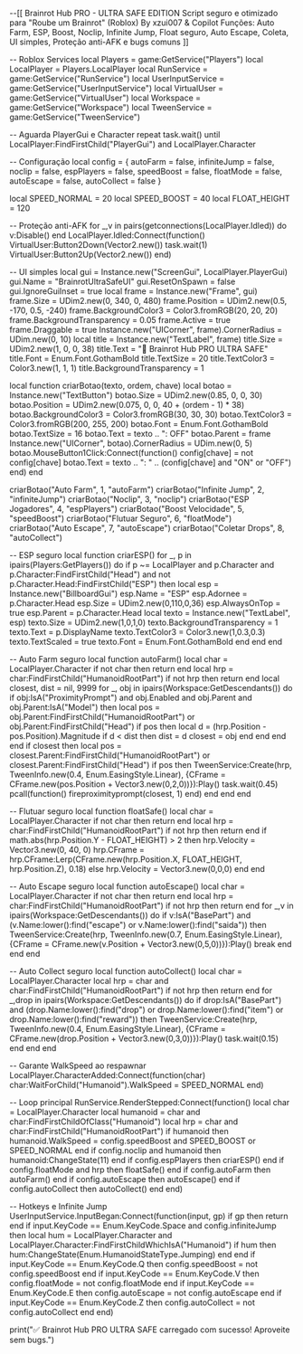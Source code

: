 --[[
    Brainrot Hub PRO - ULTRA SAFE EDITION
    Script seguro e otimizado para "Roube um Brainrot" (Roblox)
    By xzui007 & Copilot
    Funções: Auto Farm, ESP, Boost, Noclip, Infinite Jump, Float seguro, Auto Escape, Coleta, UI simples, Proteção anti-AFK e bugs comuns
]]

-- Roblox Services
local Players = game:GetService("Players")
local LocalPlayer = Players.LocalPlayer
local RunService = game:GetService("RunService")
local UserInputService = game:GetService("UserInputService")
local VirtualUser = game:GetService("VirtualUser")
local Workspace = game:GetService("Workspace")
local TweenService = game:GetService("TweenService")

-- Aguarda PlayerGui e Character
repeat task.wait() until LocalPlayer:FindFirstChild("PlayerGui") and LocalPlayer.Character

-- Configuração
local config = {
    autoFarm = false,
    infiniteJump = false,
    noclip = false,
    espPlayers = false,
    speedBoost = false,
    floatMode = false,
    autoEscape = false,
    autoCollect = false
}

local SPEED_NORMAL = 20
local SPEED_BOOST = 40
local FLOAT_HEIGHT = 120

-- Proteção anti-AFK
for _,v in pairs(getconnections(LocalPlayer.Idled)) do
    v:Disable()
end
LocalPlayer.Idled:Connect(function()
    VirtualUser:Button2Down(Vector2.new())
    task.wait(1)
    VirtualUser:Button2Up(Vector2.new())
end)

-- UI simples
local gui = Instance.new("ScreenGui", LocalPlayer.PlayerGui)
gui.Name = "BrainrotUltraSafeUI"
gui.ResetOnSpawn = false
gui.IgnoreGuiInset = true
local frame = Instance.new("Frame", gui)
frame.Size = UDim2.new(0, 340, 0, 480)
frame.Position = UDim2.new(0.5, -170, 0.5, -240)
frame.BackgroundColor3 = Color3.fromRGB(20, 20, 20)
frame.BackgroundTransparency = 0.05
frame.Active = true
frame.Draggable = true
Instance.new("UICorner", frame).CornerRadius = UDim.new(0, 10)
local title = Instance.new("TextLabel", frame)
title.Size = UDim2.new(1, 0, 0, 38)
title.Text = "🧠 Brainrot Hub PRO ULTRA SAFE"
title.Font = Enum.Font.GothamBold
title.TextSize = 20
title.TextColor3 = Color3.new(1, 1, 1)
title.BackgroundTransparency = 1

local function criarBotao(texto, ordem, chave)
    local botao = Instance.new("TextButton")
    botao.Size = UDim2.new(0.85, 0, 0, 30)
    botao.Position = UDim2.new(0.075, 0, 0, 40 + (ordem - 1) * 38)
    botao.BackgroundColor3 = Color3.fromRGB(30, 30, 30)
    botao.TextColor3 = Color3.fromRGB(200, 255, 200)
    botao.Font = Enum.Font.GothamBold
    botao.TextSize = 16
    botao.Text = texto .. ": OFF"
    botao.Parent = frame
    Instance.new("UICorner", botao).CornerRadius = UDim.new(0, 5)
    botao.MouseButton1Click:Connect(function()
        config[chave] = not config[chave]
        botao.Text = texto .. ": " .. (config[chave] and "ON" or "OFF")
    end)
end

criarBotao("Auto Farm", 1, "autoFarm")
criarBotao("Infinite Jump", 2, "infiniteJump")
criarBotao("Noclip", 3, "noclip")
criarBotao("ESP Jogadores", 4, "espPlayers")
criarBotao("Boost Velocidade", 5, "speedBoost")
criarBotao("Flutuar Seguro", 6, "floatMode")
criarBotao("Auto Escape", 7, "autoEscape")
criarBotao("Coletar Drops", 8, "autoCollect")

-- ESP seguro
local function criarESP()
    for _, p in ipairs(Players:GetPlayers()) do
        if p ~= LocalPlayer and p.Character and p.Character:FindFirstChild("Head") and not p.Character.Head:FindFirstChild("ESP") then
            local esp = Instance.new("BillboardGui")
            esp.Name = "ESP"
            esp.Adornee = p.Character.Head
            esp.Size = UDim2.new(0,110,0,36)
            esp.AlwaysOnTop = true
            esp.Parent = p.Character.Head
            local texto = Instance.new("TextLabel", esp)
            texto.Size = UDim2.new(1,0,1,0)
            texto.BackgroundTransparency = 1
            texto.Text = p.DisplayName
            texto.TextColor3 = Color3.new(1,0.3,0.3)
            texto.TextScaled = true
            texto.Font = Enum.Font.GothamBold
        end
    end
end

-- Auto Farm seguro
local function autoFarm()
    local char = LocalPlayer.Character
    if not char then return end
    local hrp = char:FindFirstChild("HumanoidRootPart")
    if not hrp then return end
    local closest, dist = nil, 9999
    for _, obj in ipairs(Workspace:GetDescendants()) do
        if obj:IsA("ProximityPrompt") and obj.Enabled and obj.Parent and obj.Parent:IsA("Model") then
            local pos = obj.Parent:FindFirstChild("HumanoidRootPart") or obj.Parent:FindFirstChild("Head")
            if pos then
                local d = (hrp.Position - pos.Position).Magnitude
                if d < dist then
                    dist = d
                    closest = obj
                end
            end
        end
    end
    if closest then
        local pos = closest.Parent:FindFirstChild("HumanoidRootPart") or closest.Parent:FindFirstChild("Head")
        if pos then
            TweenService:Create(hrp, TweenInfo.new(0.4, Enum.EasingStyle.Linear), {CFrame = CFrame.new(pos.Position + Vector3.new(0,2,0))}):Play()
            task.wait(0.45)
            pcall(function() fireproximityprompt(closest, 1) end)
        end
    end
end

-- Flutuar seguro
local function floatSafe()
    local char = LocalPlayer.Character
    if not char then return end
    local hrp = char:FindFirstChild("HumanoidRootPart")
    if not hrp then return end
    if math.abs(hrp.Position.Y - FLOAT_HEIGHT) > 2 then
        hrp.Velocity = Vector3.new(0, 40, 0)
        hrp.CFrame = hrp.CFrame:Lerp(CFrame.new(hrp.Position.X, FLOAT_HEIGHT, hrp.Position.Z), 0.18)
    else
        hrp.Velocity = Vector3.new(0,0,0)
    end
end

-- Auto Escape seguro
local function autoEscape()
    local char = LocalPlayer.Character
    if not char then return end
    local hrp = char:FindFirstChild("HumanoidRootPart")
    if not hrp then return end
    for _,v in ipairs(Workspace:GetDescendants()) do
        if v:IsA("BasePart") and (v.Name:lower():find("escape") or v.Name:lower():find("saida")) then
            TweenService:Create(hrp, TweenInfo.new(0.7, Enum.EasingStyle.Linear), {CFrame = CFrame.new(v.Position + Vector3.new(0,5,0))}):Play()
            break
        end
    end
end

-- Auto Collect seguro
local function autoCollect()
    local char = LocalPlayer.Character
    local hrp = char and char:FindFirstChild("HumanoidRootPart")
    if not hrp then return end
    for _,drop in ipairs(Workspace:GetDescendants()) do
        if drop:IsA("BasePart") and (drop.Name:lower():find("drop") or drop.Name:lower():find("item") or drop.Name:lower():find("reward")) then
            TweenService:Create(hrp, TweenInfo.new(0.4, Enum.EasingStyle.Linear), {CFrame = CFrame.new(drop.Position + Vector3.new(0,3,0))}):Play()
            task.wait(0.15)
        end
    end
end

-- Garante WalkSpeed ao respawnar
LocalPlayer.CharacterAdded:Connect(function(char)
    char:WaitForChild("Humanoid").WalkSpeed = SPEED_NORMAL
end)

-- Loop principal
RunService.RenderStepped:Connect(function()
    local char = LocalPlayer.Character
    local humanoid = char and char:FindFirstChildOfClass("Humanoid")
    local hrp = char and char:FindFirstChild("HumanoidRootPart")
    if humanoid then
        humanoid.WalkSpeed = config.speedBoost and SPEED_BOOST or SPEED_NORMAL
    end
    if config.noclip and humanoid then
        humanoid:ChangeState(11)
    end
    if config.espPlayers then
        criarESP()
    end
    if config.floatMode and hrp then
        floatSafe()
    end
    if config.autoFarm then
        autoFarm()
    end
    if config.autoEscape then
        autoEscape()
    end
    if config.autoCollect then
        autoCollect()
    end
end)

-- Hotkeys e Infinite Jump
UserInputService.InputBegan:Connect(function(input, gp)
    if gp then return end
    if input.KeyCode == Enum.KeyCode.Space and config.infiniteJump then
        local hum = LocalPlayer.Character and LocalPlayer.Character:FindFirstChildWhichIsA("Humanoid")
        if hum then hum:ChangeState(Enum.HumanoidStateType.Jumping) end
    end
    if input.KeyCode == Enum.KeyCode.Q then
        config.speedBoost = not config.speedBoost
    end
    if input.KeyCode == Enum.KeyCode.V then
        config.floatMode = not config.floatMode
    end
    if input.KeyCode == Enum.KeyCode.E then
        config.autoEscape = not config.autoEscape
    end
    if input.KeyCode == Enum.KeyCode.Z then
        config.autoCollect = not config.autoCollect
    end
end)

print("✅ Brainrot Hub PRO ULTRA SAFE carregado com sucesso! Aproveite sem bugs.")
